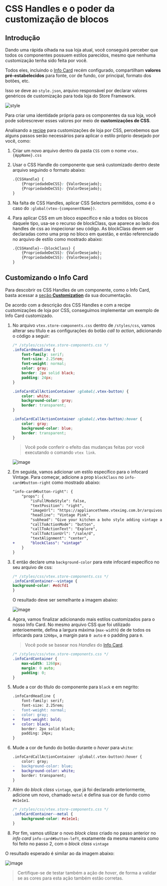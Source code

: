 # CSS Handles e o poder da customização de blocos

## Introdução

Dando uma rápida olhada na sua loja atual, você conseguirá perceber que todos os componentes possuem estilos parecidos, mesmo que nenhuma customização tenha sido feita por você.

Todos eles, incluindo o [Info Card](https://developers.vtex.com/docs/vtex-store-components-infocard) recém configurado, compartilham **valores pré-estabelecidos** para fonte, cor de fundo, cor principal, formato dos botões, etc.

Isso se deve ao `style.json`, arquivo responsável por declarar valores genéricos de customização para toda loja do Store Framework.

![style](https://user-images.githubusercontent.com/52087100/69889933-60854400-12d2-11ea-8d11-97aef0f3bf83.png)

Para criar uma identidade própria para os componentes da sua loja, você pode sobrescrever esses valores por meio de **customizações de CSS**.

Analisando a [recipe](https://developers.vtex.com/docs/vtex-io-documentation-using-css-handles-for-store-customization) para customizações de loja por CSS, percebemos que alguns passos serão necessários para aplicar o estilo próprio desejado por você, como:

1. Criar um novo arquivo dentro da pasta `CSS` com o nome `vtex.{AppName}.css`
2. Usar o CSS Handle do componente que será customizado dentro deste arquivo seguindo o formato abaixo:

    ```css
    .{CSSHandle} {
        {PropriedadeDeCSS}: {ValorDesejado};
        {PropriedadeDeCSS}: {ValorDesejado};
    }
    ```

3. Na falta de CSS Handles, aplicar CSS Selectors permitidos, como é o caso do `:global(vtex-{componentName})`.
4. Para aplicar CSS em um bloco específico e não a todos os blocos daquele tipo, usa-se o recurso de blockClass, que aparece ao lado dos handles de css ao inspecionar seu código. As blockClass devem ser declaradas como uma prop no bloco em questão, e então referenciado no arquivo de estilo como mostrado abaixo:

    ```css
    .{CSSHandle}--{blockClass} {
        {PropriedadeDeCSS}: {ValorDesejado};
        {PropriedadeDeCSS}: {ValorDesejado};
    }
    ```

## Customizando o Info Card

Para descobrir os CSS Handles de um componente, como o Info Card, basta acessar a [seção **Customization**]((https://developers.vtex.com/docs/vtex-store-components-infocard#customization)) da sua documentação.

De acordo com a descrição dos CSS Handles e com a recipe customizações de loja por CSS, conseguimos implementar um exemplo de Info Card customizado.

1. No arquivo `vtex.store-components.css` dentro de `/styles/css`, vamos alterar seu título e as configurações do botão _call to action_, adicionando o código a seguir:

    ```css
    /* /styles/css/vtex.store-components.css */
    .infoCardHeadline {
        font-family: serif;
        font-size: 2.25rem;
        font-weight: normal;
        color: gray;
        border: 2px solid black;
        padding: 24px;
    }

    .infoCardCallActionContainer :global(.vtex-button) {
        color: white;
        background-color: gray;
        border: transparent;
    }

    .infoCardCallActionContainer :global(.vtex-button):hover {
        color: gray;
        background-color: blue;
        border: transparent;
    }
    ```

    > Você pode conferir o efeito das mudanças feitas por você executando o comando `vtex link`.

    ![image](https://user-images.githubusercontent.com/12139385/70145123-2626f880-167e-11ea-97f4-65aaacba74c3.png)

2. Em seguida, vamos adicionar um estilo específico para o infocard Vintage.  Para começar, adicione a prop `blockClass` no `info-card#button-right` como mostrado abaixo:

    ```diff
    "info-card#button-right": {
        "props": {
            "isFullModeStyle": false,
            "textPosition": "right",
            "imageUrl": "https://appliancetheme.vteximg.com.br/arquivos/cozinha-rosa-min.png",
            "headline": "Vintage Pink",
            "subhead": "Give your kitchen a boho style adding vintage apparels.<br>Available until January 2020.",
            "callToActionMode": "button",
            "callToActionText": "Explore",
            "callToActionUrl": "/sale/d",
            "textAlignment": "center",
    +       "blockClass": "vintage"
        }
    }
    ```

3. E então declare uma `background-color` para este infocard específico no seu arquivo de css:

    ```css
    /* /styles/css/vtex.store-components.css */
    .infoCardContainer--vintage {
    background-color: #edcfd1
    }
    ```

    O resultado deve ser semelhante a imagem abaixo:

    ![image](https://user-images.githubusercontent.com/12139385/70145268-743bfc00-167e-11ea-9dca-070d444b16b5.png)

4. Agora, vamos finalizar adicionando mais estilos customizados para o nosso Info Card. No mesmo arquivo CSS que foi utilizado anterioemente, defina a largura máxima (`max-width`) de de todos os infocards para `1260px`, a margin para `0 auto` e o padding para `0`.

    > Você pode se basear nos _Handles_ do [Info Card](https://vtex.io/docs/components/all/vtex.store-components/info-card).

    ```css
    /* /styles/css/vtex.store-components.css */
    .infoCardContainer {
        max-width: 1260px;
        margin: 0 auto;
        padding: 0;
    }
    ```

5. Mude a cor do título do componente para `black` e em negrito:

    ```diff
    .infoCardHeadline {
        font-family: serif;
        font-size: 2.25rem;
    -   font-weight: normal;
    -   color: gray;
    +   font-weight: bold;
    +   color: black;
        border: 2px solid black;
        padding: 24px;
    }
    ```

6. Mude a cor de fundo do botão durante o _hover_ para `white`:

    ```diff
    .infoCardCallActionContainer :global(.vtex-button):hover {
        color: gray;
    -   background-color: blue;
    +   background-color: white;
        border: transparent;
    }
    ```


7. Além do _block class_ `vintage`, que já foi declarado anteriormente, adicione um novo, chamado `metal` e defina sua cor de fundo como `#e1e1e1`.

    ```css
    /* /styles/css/vtex.store-components.css */
    .infoCardContainer--metal {
        background-color: #e1e1e1;
    }
    ```

8. Por fim, vamos utilizar o novo _block class_ criado no passo anterior no _info card_ `info-card#button-left`, exatamente da mesma maneira como foi feito no passo 2, com o _block class_ `vintage`

O resultado esperado é similar ao da imagem abaixo:

![image](https://user-images.githubusercontent.com/12139385/70145478-ead8f980-167e-11ea-8951-5d4b98e6d5c0.png)

> Certifique-se de testar também a ação de _hover_, de forma a validar se as cores para esta ação também estão corretas.
